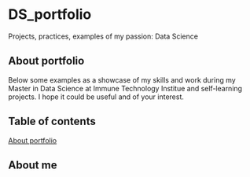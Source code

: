 # DS_portfolio
Projects, practices, examples of my passion: Data Science  

## About portfolio
Below some examples as a showcase of my skills and work during my Master in Data Science at Immune Technology Institue and self-learning projects. 
I hope it could be useful and of your interest.

## Table of contents

[About portfolio](#about-portfolio)









## About me

